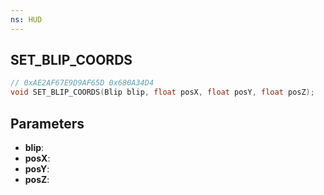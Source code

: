 ```yaml
---
ns: HUD
---
```

## SET_BLIP_COORDS

```c
// 0xAE2AF67E9D9AF65D 0x680A34D4
void SET_BLIP_COORDS(Blip blip, float posX, float posY, float posZ);
```


## Parameters
* **blip**: 
* **posX**: 
* **posY**: 
* **posZ**: 


